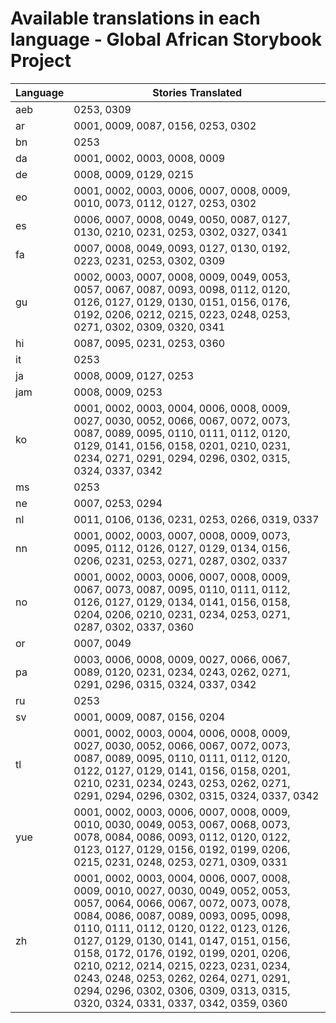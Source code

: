 # Available translations in each language - Global African Storybook Project

Language | Stories Translated
-------- | ------------
aeb | 0253, 0309
ar | 0001, 0009, 0087, 0156, 0253, 0302
bn | 0253
da | 0001, 0002, 0003, 0008, 0009
de | 0008, 0009, 0129, 0215
eo | 0001, 0002, 0003, 0006, 0007, 0008, 0009, 0010, 0073, 0112, 0127, 0253, 0302
es | 0006, 0007, 0008, 0049, 0050, 0087, 0127, 0130, 0210, 0231, 0253, 0302, 0327, 0341
fa | 0007, 0008, 0049, 0093, 0127, 0130, 0192, 0223, 0231, 0253, 0302, 0309
gu | 0002, 0003, 0007, 0008, 0009, 0049, 0053, 0057, 0067, 0087, 0093, 0098, 0112, 0120, 0126, 0127, 0129, 0130, 0151, 0156, 0176, 0192, 0206, 0212, 0215, 0223, 0248, 0253, 0271, 0302, 0309, 0320, 0341
hi | 0087, 0095, 0231, 0253, 0360
it | 0253
ja | 0008, 0009, 0127, 0253
jam | 0008, 0009, 0253
ko | 0001, 0002, 0003, 0004, 0006, 0008, 0009, 0027, 0030, 0052, 0066, 0067, 0072, 0073, 0087, 0089, 0095, 0110, 0111, 0112, 0120, 0129, 0141, 0156, 0158, 0201, 0210, 0231, 0234, 0271, 0291, 0294, 0296, 0302, 0315, 0324, 0337, 0342
ms | 0253
ne | 0007, 0253, 0294
nl | 0011, 0106, 0136, 0231, 0253, 0266, 0319, 0337
nn | 0001, 0002, 0003, 0007, 0008, 0009, 0073, 0095, 0112, 0126, 0127, 0129, 0134, 0156, 0206, 0231, 0253, 0271, 0287, 0302, 0337
no | 0001, 0002, 0003, 0006, 0007, 0008, 0009, 0067, 0073, 0087, 0095, 0110, 0111, 0112, 0126, 0127, 0129, 0134, 0141, 0156, 0158, 0204, 0206, 0210, 0231, 0234, 0253, 0271, 0287, 0302, 0337, 0360
or | 0007, 0049
pa | 0003, 0006, 0008, 0009, 0027, 0066, 0067, 0089, 0120, 0231, 0234, 0243, 0262, 0271, 0291, 0296, 0315, 0324, 0337, 0342
ru | 0253
sv | 0001, 0009, 0087, 0156, 0204
tl | 0001, 0002, 0003, 0004, 0006, 0008, 0009, 0027, 0030, 0052, 0066, 0067, 0072, 0073, 0087, 0089, 0095, 0110, 0111, 0112, 0120, 0122, 0127, 0129, 0141, 0156, 0158, 0201, 0210, 0231, 0234, 0243, 0253, 0262, 0271, 0291, 0294, 0296, 0302, 0315, 0324, 0337, 0342
yue | 0001, 0002, 0003, 0006, 0007, 0008, 0009, 0010, 0030, 0049, 0053, 0067, 0068, 0073, 0078, 0084, 0086, 0093, 0112, 0120, 0122, 0123, 0127, 0129, 0156, 0192, 0199, 0206, 0215, 0231, 0248, 0253, 0271, 0309, 0331
zh | 0001, 0002, 0003, 0004, 0006, 0007, 0008, 0009, 0010, 0027, 0030, 0049, 0052, 0053, 0057, 0064, 0066, 0067, 0072, 0073, 0078, 0084, 0086, 0087, 0089, 0093, 0095, 0098, 0110, 0111, 0112, 0120, 0122, 0123, 0126, 0127, 0129, 0130, 0141, 0147, 0151, 0156, 0158, 0172, 0176, 0192, 0199, 0201, 0206, 0210, 0212, 0214, 0215, 0223, 0231, 0234, 0243, 0248, 0253, 0262, 0264, 0271, 0291, 0294, 0296, 0302, 0306, 0309, 0313, 0315, 0320, 0324, 0331, 0337, 0342, 0359, 0360

